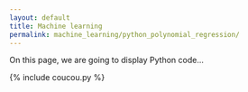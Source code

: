 ```yaml
---
layout: default
title: Machine learning
permalink: machine_learning/python_polynomial_regression/
---
```


On this page, we are going to display Python code...

{% include coucou.py %}
